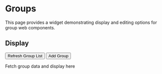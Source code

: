 
Groups
=======

This page provides a widget demonstrating display and editing options for group web components.

Display
-------

<div><button id="group-refresh-button">Refresh Group List</button> <button id="group-add-button">Add Group</button></div><p>

<div id="group-manager"><!-- this is where a form appears to work with our group data --></div>

<div id="group-list">Fetch group data and display here</div>

<script type="module" src="/widgets/groups.js"></script>

<script type="module">
"use strict";
import { Group } from '/widgets/groups.js';

let group_add_button = document.getElementById('group-add-button'),
    group_refresh_button = document.getElementById('group-refresh-button'),
    group_manager = document.getElementById('group-manager'),
    group_list = document.getElementById('group-list'),
    u = window.location;

function updateGroupElement(key, elem) {
    let oReq = new XMLHttpRequest(),
        api_path = `/api/group/${key}`;
    oReq.addEventListener('load', function () {
        let src = this.responseText,
            obj = JSON.parse(src);
        elem.value = obj;
        elem.showElement();
    });
    oReq.open('GET', api_path);
    oReq.send();
}

function updateGroupsList() {
    /* Iterate through the fetched data, generate a group-display element
       and link to form for editing group data */
    let src = this.responseText,
            keys = JSON.parse(src);

    keys.sort();
    let i = 0;
    for (const key of keys) {
        let group_display = document.createElement('group-display');
        updateGroupElement(key, group_display);
        group_list.appendChild(group_display);
    }
}

function refreshGroups() {
    group_manager.innerHTML = ``;
    group_list.innerHTML = ``;
    let oReq = new XMLHttpRequest();
    oReq.addEventListener('load', updateGroupsList);
    oReq.open('GET', '/api/group');
    oReq.send();
}

function addGroup() {
    //FIXME: Need to generate a form that can submit a new
    // group via the JSON API.
    let group_input = document.createElement('group-input');
    group_manager.innerHTML = ``;
    group_list.innerHTML = ``;
    group_manager.appendChild(group_input);
    group_list.innerHTML = ``;
    console.log("addGroup() called");
}

function editGroup() {
    //FIXME: Need to generate a form that can submit a new
    // group via the JSON API.
    let group_input = document.createElement('group-input');
    group_manager.appendChild(group_input);
    group_list.innerHTML = ``;
    console.log("editGroup() called");
}

group_add_button.addEventListener('click', addGroup);
group_refresh_button.addEventListener('click', refreshGroups);

refreshGroups();
</script>

